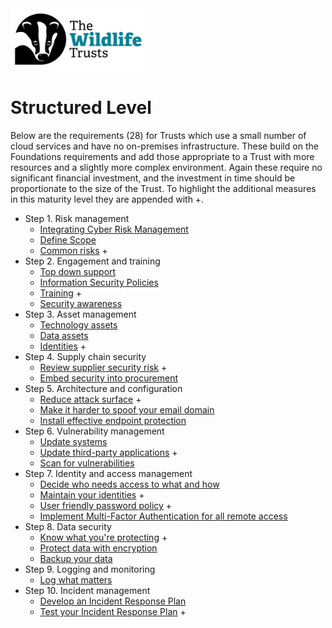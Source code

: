 <img src="/Levels/twt-logo.png" height="100">

# Structured Level 

Below are the requirements (28) for Trusts which use a small number of cloud services and have no on-premises infrastructure.  These build on the Foundations requirements and add those appropriate to a Trust with more resources and a slightly more complex environment.  Again these require no significant financial investment, and the investment in time should be proportionate to the size of the Trust.  To highlight the additional measures in this maturity level they are appended with +.

-   Step 1. Risk management
    -   [Integrating Cyber Risk Management](/1-Understand-your-risks/Step-01-Risk-Management.md#integrating-cyber-risk-management)
	- [Define Scope](/1-Understand-your-risks/Step-01-Risk-Management.md#define-scope)
    -   [Common risks](/1-Understand-your-risks/Step-01-Risk-Management.md#common-risks) +
-   Step 2. Engagement and training
    -   [Top down support](/1-Understand-your-risks/Step-02-Engagement-and-Training.md#top-down-support)
    -   [Information Security Policies](/1-Understand-your-risks/Step-02-Engagement-and-Training.md#information-security-policies)
    -   [Training](/1-Understand-your-risks/Step-02-Engagement-and-Training.md#training) +
    -   [Security awareness](/1-Understand-your-risks/Step-02-Engagement-and-Training.md#security-awareness)
-   Step 3. Asset management
    -   [Technology assets](/1-Understand-your-risks/Step-03-Asset-Management.md#technology-assets)
    -   [Data assets](/1-Understand-your-risks/Step-03-Asset-Management.md#data-assets)
    -   [Identities](/1-Understand-your-risks/Step-03-Asset-Management.md#identities) +
-   Step 4. Supply chain security
    - [Review supplier security risk](/1-Understand-your-risks/Step-04-Supply-Chain-Security.md#review-supplier-security-risk) +
    - [Embed security into procurement](/1-Understand-your-risks/Step-04-Supply-Chain-Security.md#embed-security-into-procurement)
-   Step 5. Architecture and configuration
    -   [Reduce attack surface](/2-Implement-appropriate-mitigations/Step-05-Architecture-and-Configuration.md#reduce-attack-surface) +
    -   [Make it harder to spoof your email domain](/2-Implement-appropriate-mitigations/Step-05-Architecture-and-Configuration.md#make-it-harder-to-spoof-your-email-domain)
    -   [Install effective endpoint protection](/2-Implement-appropriate-mitigations/Step-05-Architecture-and-Configuration.md#install-effective-endpoint-protection)
-   Step 6. Vulnerability management
    -   [Update systems](/2-Implement-appropriate-mitigations/Step-06-Vulnerability-Management.md#update-systems)
    -   [Update third-party applications](/2-Implement-appropriate-mitigations/Step-06-Vulnerability-Management.md#update-third-party-applications) +
    -   [Scan for vulnerabilities](/2-Implement-appropriate-mitigations/Step-06-Vulnerability-Management.md#scan-for-vulnerabilities)
-   Step 7. Identity and access management
    -   [Decide who needs access to what and how](/2-Implement-appropriate-mitigations/Step-07-Identity-and-Access-Management.md#decide-who-needs-access-to-what-and-how)
    -   [Maintain your identities](/2-Implement-appropriate-mitigations/Step-07-Identity-and-Access-Management.md#maintain-your-identities) +
    -   [User friendly password policy](/2-Implement-appropriate-mitigations/Step-07-Identity-and-Access-Management.md#user-friendly-password-policy) +
    -   [Implement Multi-Factor Authentication for all remote access](/2-Implement-appropriate-mitigations/Step-07-Identity-and-Access-Management.md#implement-multi-factor-authentication-for-all-remote-access)
-   Step 8. Data security
    -   [Know what you're protecting](/2-Implement-appropriate-mitigations/Step-08-Data-Security.md#know-what-youre-protecting) +
	- [Protect data with encryption](/2-Implement-appropriate-mitigations/Step-08-Data-Security.md#protect-data-with-encryption)
    -   [Backup your data](/2-Implement-appropriate-mitigations/Step-08-Data-Security.md#backup-your-data)
-   Step 9. Logging and monitoring
    -   [Log what matters](/3-Prepare-for-incidents/Step-09-Logging-and-monitoring.md#log-what-matters)
-   Step 10. Incident management
    -   [Develop an Incident Response Plan](/3-Prepare-for-incidents/Step-10-Incident-management.md#develop-an-incident-response-plan)
    -   [Test your Incident Response Plan](/3-Prepare-for-incidents/Step-10-Incident-management.md#test-your-incident-response-plan) +

